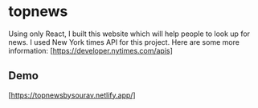 # topnews

Using only React, I built this website which will help people to look up for news.
I used New York times API for this project.
Here are some more information: [https://developer.nytimes.com/apis]

## Demo
[https://topnewsbysourav.netlify.app/]





